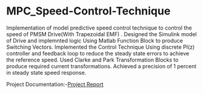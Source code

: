 # MPC_Speed-Control-Technique
Implementation of model predictive speed control technique to control the speed of PMSM Drive(With Trapezoidal EMF) .
Designed the Simulink model of Drive and implemnted logic Using Matlab Function Block to produce Switching Vectors.
Implemented the Control Technique Using  discrete PI(z) controller and feedback loop to reduce the steady state errors to achieve the reference speed.
Used Clarke and Park Transformation Blocks to produce required current transformations.
Achieved a precision of 1 percent in steady state speed response.

Project Documentation:-[Project Report](https://docs.google.com/document/d/1PjzgdTqjYryNMx3FeTh6kYRnFnHrTfagwOG5zXAGKU4/edit?usp=sharing)
